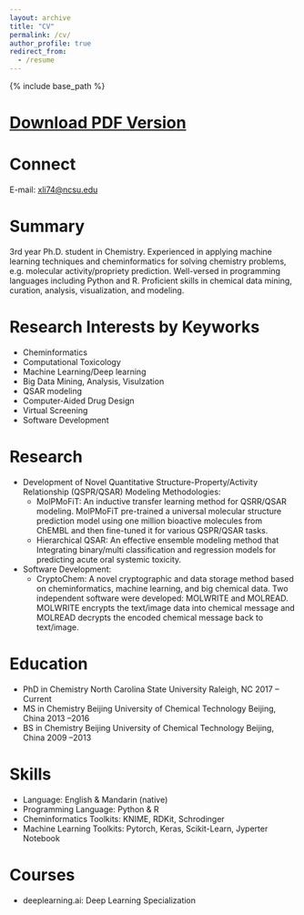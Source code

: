 ```yaml
---
layout: archive
title: "CV"
permalink: /cv/
author_profile: true
redirect_from:
  - /resume
---
```


{% include base_path %}

[Download PDF Version](http://XinhaoLi74.github.io/files/Xinhao_CV.pdf)
==

Connect
======
E-mail: xli74@ncsu.edu

Summary
======
3rd year Ph.D. student in Chemistry. Experienced in applying machine learning techniques and cheminformatics for solving chemistry problems, e.g. molecular activity/propriety prediction. Well-versed in programming languages including Python and R. Proficient skills in chemical data mining, curation, analysis, visualization, and modeling. 

Research Interests by Keyworks
======
* Cheminformatics
* Computational Toxicology
* Machine Learning/Deep learning
* Big Data Mining, Analysis, Visulzation	
* QSAR modeling
* Computer-Aided Drug Design
* Virtual Screening
* Software Development

Research
======

* Development of Novel Quantitative Structure-Property/Activity Relationship (QSPR/QSAR) Modeling Methodologies:
    * MolPMoFiT: An inductive transfer learning method for QSRR/QSAR modeling. MolPMoFiT pre-trained a universal molecular structure prediction model using one million bioactive molecules from ChEMBL and then fine-tuned it for various QSPR/QSAR tasks. 
    * Hierarchical QSAR: An effective ensemble modeling method that Integrating binary/multi classification and regression models for predicting acute oral systemic toxicity.
* Software Development:
    * CryptoChem:  A novel cryptographic and data storage method based on cheminformatics, machine learning, and big chemical data. Two independent software were developed: MOLWRITE and MOLREAD. MOLWRITE encrypts the text/image data into chemical message and MOLREAD decrypts the encoded chemical message back to text/image.

Education
======
* PhD in Chemistry	    North Carolina State University		    Raleigh, NC		    2017 – Current
* MS in Chemistry	Beijing University of Chemical Technology	Beijing, China		2013 –2016
* BS in Chemistry	Beijing University of Chemical Technology	Beijing, China		2009 –2013
    
Skills
======
* Language: English & Mandarin (native)	
* Programming Language: Python & R
* Cheminformatics Toolkits: KNIME, RDKit,  Schrodinger
* Machine Learning Toolkits: Pytorch, Keras, Scikit-Learn, Jyperter Notebook
    
Courses
======
* deeplearning.ai: Deep Learning Specialization






